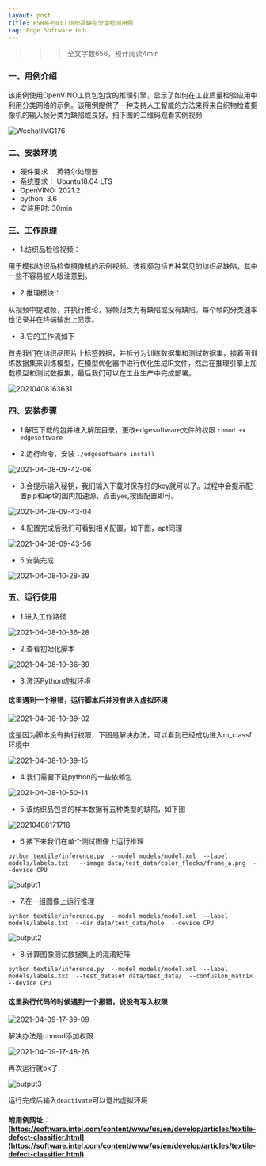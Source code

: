 ```yaml
---
layout: post
title: ESH系列03丨纺织品缺陷分类检测用例
tag: Edge Software Hub
---
```


>>> 全文字数656，预计阅读4min

### 一、用例介绍

该用例使用OpenVINO工具包包含的推理引擎，显示了如何在工业质量检验应用中利用分类网络的示例。该用例提供了一种支持人工智能的方法来将来自织物检查摄像机的输入帧分类为缺陷或良好。扫下图的二维码观看实例视频

![WechatIMG176](https://cdn.jsdelivr.net/gh/luckykang/picture_bed/blogs_images/WechatIMG176.jpeg)

### 二、安装环境

- 硬件要求： 英特尔处理器
- 系统要求： Ubuntu18.04 LTS 
- OpenVINO: 2021.2
- python: 3.6
- 安装用时: 30min
 
### 三、工作原理

- 1.纺织品检验视频：

用于模拟纺织品检查摄像机的示例视频。该视频包括五种常见的纺织品缺陷，其中一些不容易被人眼注意到。

- 2.推理模块：

从视频中提取帧，并执行推论，将帧归类为有缺陷或没有缺陷。每个帧的分类速率也记录并在终端输出上显示。

- 3.它的工作流如下

首先我们在纺织品图片上标签数据，并拆分为训练数据集和测试数据集，接着用训练数据集来训练模型，在模型优化器中进行优化生成IR文件，然后在推理引擎上加载模型和测试数据集，最后我们可以在工业生产中完成部署。

![20210408163631](https://cdn.jsdelivr.net/gh/luckykang/picture_bed/blogs_images/20210408163631.png)

### 四、安装步骤

- 1.解压下载的包并进入解压目录，更改edgesoftware文件的权限 `chmod +x edgesoftware`

- 2.运行命令，安装 `./edgesoftware install`
  
![2021-04-08-09-42-06](https://cdn.jsdelivr.net/gh/luckykang/picture_bed/blogs_images/2021-04-08-09-42-06.png)

- 3.会提示输入秘钥，我们输入下载时保存好的key就可以了。过程中会提示配置pip和apt的国内加速源，点击`yes`,按图配置即可。

![2021-04-08-09-43-04](https://cdn.jsdelivr.net/gh/luckykang/picture_bed/blogs_images/2021-04-08-09-43-04.png)

- 4.配置完成后我们可看到相关配置，如下图，apt同理

![2021-04-08-09-43-56](https://cdn.jsdelivr.net/gh/luckykang/picture_bed/blogs_images/2021-04-08-09-43-56.png)

- 5.安装完成

![2021-04-08-10-28-39](https://cdn.jsdelivr.net/gh/luckykang/picture_bed/blogs_images/2021-04-08-10-28-39.png)

### 五、运行使用

- 1.进入工作路径

![2021-04-08-10-36-28](https://cdn.jsdelivr.net/gh/luckykang/picture_bed/blogs_images/2021-04-08-10-36-28.png)

- 2.查看初始化脚本

![2021-04-08-10-36-39](https://cdn.jsdelivr.net/gh/luckykang/picture_bed/blogs_images/2021-04-08-10-36-39.png)

- 3.激活Python虚拟环境

#### 这里遇到一个报错，运行脚本后并没有进入虚拟环境

![2021-04-08-10-39-02](https://cdn.jsdelivr.net/gh/luckykang/picture_bed/blogs_images/2021-04-08-10-39-02.png)

这是因为脚本没有执行权限，下图是解决办法，可以看到已经成功进入m_classf环境中

![2021-04-08-10-39-15](https://cdn.jsdelivr.net/gh/luckykang/picture_bed/blogs_images/2021-04-08-10-39-15.png)

- 4.我们需要下载python的一些依赖包

![2021-04-08-10-50-14](https://cdn.jsdelivr.net/gh/luckykang/picture_bed/blogs_images/2021-04-08-10-50-14.png)

- 5.该纺织品包含的样本数据有五种类型的缺陷，如下图

![20210408171718](https://cdn.jsdelivr.net/gh/luckykang/picture_bed/blogs_images/20210408171718.png)

- 6.接下来我们在单个测试图像上运行推理

`python textile/inference.py  --model models/model.xml  --label models/labels.txt   --image data/test_data/color_flecks/frame_a.png  --device CPU`

![output1](https://cdn.jsdelivr.net/gh/luckykang/picture_bed/blogs_images/output1.gif)

- 7.在一组图像上运行推理

`python textile/inference.py  --model models/model.xml  --label models/labels.txt  --dir data/test_data/hole  --device CPU`

![output2](https://cdn.jsdelivr.net/gh/luckykang/picture_bed/blogs_images/output2.gif)

- 8.计算图像测试数据集上的混淆矩阵

`python textile/inference.py  --model models/model.xml  --label models/labels.txt  --test_dataset data/test_data/  --confusion_matrix  --device CPU
`

#### 这里执行代码的时候遇到一个报错，说没有写入权限

![2021-04-09-17-39-09](https://cdn.jsdelivr.net/gh/luckykang/picture_bed/blogs_images/2021-04-09-17-39-09.png)

解决办法是chmod添加权限

![2021-04-09-17-48-26](https://cdn.jsdelivr.net/gh/luckykang/picture_bed/blogs_images/2021-04-09-17-48-26.png)

再次运行就ok了

![output3](https://cdn.jsdelivr.net/gh/luckykang/picture_bed/blogs_images/output3.gif)

运行完成后输入`deactivate`可以退出虚拟环境

#### 附用例网址：[https://software.intel.com/content/www/us/en/develop/articles/textile-defect-classifier.html](https://software.intel.com/content/www/us/en/develop/articles/textile-defect-classifier.html)